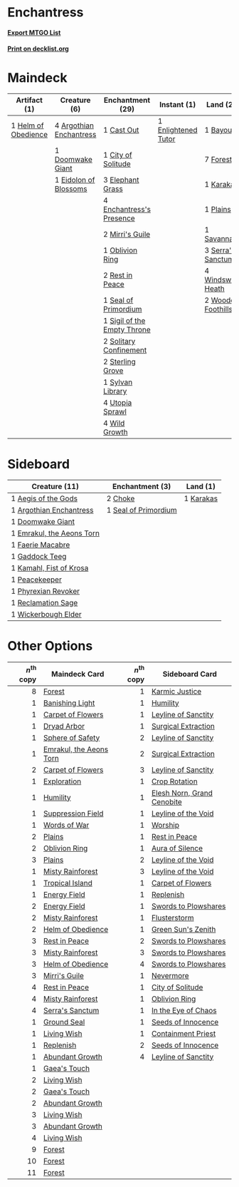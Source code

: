 # Enchantress

#### [Export MTGO List](../collection/Enchantress/Enchantress.txt)
#### [Print on decklist.org](http://decklist.org/?deckmain=4%09Argothian%20Enchantress%0A1%09Bayou%0A1%09Cast%20Out%0A1%09City%20of%20Solitude%0A1%09Doomwake%20Giant%0A1%09Eidolon%20of%20Blossoms%0A3%09Elephant%20Grass%0A4%09Enchantress's%20Presence%0A1%09Enlightened%20Tutor%0A7%09Forest%0A3%09Green%20Sun's%20Zenith%0A1%09Helm%20of%20Obedience%0A1%09Karakas%0A2%09Mirri's%20Guile%0A1%09Oblivion%20Ring%0A1%09Plains%0A2%09Rest%20in%20Peace%0A1%09Savannah%0A1%09Seal%20of%20Primordium%0A3%09Serra's%20Sanctum%0A1%09Sigil%20of%20the%20Empty%20Throne%0A2%09Solitary%20Confinement%0A2%09Sterling%20Grove%0A1%09Sylvan%20Library%0A4%09Utopia%20Sprawl%0A4%09Wild%20Growth%0A4%09Windswept%20Heath%0A2%09Wooded%20Foothills&deckside=1%09Aegis%20of%20the%20Gods%0A1%09Argothian%20Enchantress%0A2%09Choke%0A1%09Doomwake%20Giant%0A1%09Emrakul,%20the%20Aeons%20Torn%0A1%09Faerie%20Macabre%0A1%09Gaddock%20Teeg%0A1%09Kamahl,%20Fist%20of%20Krosa%0A1%09Karakas%0A1%09Peacekeeper%0A1%09Phyrexian%20Revoker%0A1%09Reclamation%20Sage%0A1%09Seal%20of%20Primordium%0A1%09Wickerbough%20Elder)
# Maindeck

|                                         Artifact (1)                                         |                                           Creature (6)                                           |                                           Enchantment (29)                                           |                                         Instant (1)                                          |                                          Land (20)                                          |                                          Sorcery (3)                                          |
|----------------------------------------------------------------------------------------------|--------------------------------------------------------------------------------------------------|------------------------------------------------------------------------------------------------------|----------------------------------------------------------------------------------------------|---------------------------------------------------------------------------------------------|-----------------------------------------------------------------------------------------------|
|1 [Helm of Obedience](http://gatherer.wizards.com/Pages/Card/Details.aspx?multiverseid=184550)|4 [Argothian Enchantress](http://gatherer.wizards.com/Pages/Card/Details.aspx?multiverseid=413700)|1 [Cast Out](http://gatherer.wizards.com/Pages/Card/Details.aspx?multiverseid=426710)                 |1 [Enlightened Tutor](http://gatherer.wizards.com/Pages/Card/Details.aspx?multiverseid=413551)|1 [Bayou](http://gatherer.wizards.com/Pages/Card/Details.aspx?multiverseid=382860)           |3 [Green Sun's Zenith](http://gatherer.wizards.com/Pages/Card/Details.aspx?multiverseid=413711)|
|                                                                                              |1 [Doomwake Giant](http://gatherer.wizards.com/Pages/Card/Details.aspx?multiverseid=405203)       |1 [City of Solitude](http://gatherer.wizards.com/Pages/Card/Details.aspx?multiverseid=3659)           |                                                                                              |7 [Forest](http://gatherer.wizards.com/Pages/Card/Details.aspx?multiverseid=439605)          |                                                                                               |
|                                                                                              |1 [Eidolon of Blossoms](http://gatherer.wizards.com/Pages/Card/Details.aspx?multiverseid=380408)  |3 [Elephant Grass](http://gatherer.wizards.com/Pages/Card/Details.aspx?multiverseid=3661)             |                                                                                              |1 [Karakas](http://gatherer.wizards.com/Pages/Card/Details.aspx?multiverseid=201198)         |                                                                                               |
|                                                                                              |                                                                                                  |4 [Enchantress's Presence](http://gatherer.wizards.com/Pages/Card/Details.aspx?multiverseid=35514)    |                                                                                              |1 [Plains](http://gatherer.wizards.com/Pages/Card/Details.aspx?multiverseid=439601)          |                                                                                               |
|                                                                                              |                                                                                                  |2 [Mirri's Guile](http://gatherer.wizards.com/Pages/Card/Details.aspx?multiverseid=4770)              |                                                                                              |1 [Savannah](http://gatherer.wizards.com/Pages/Card/Details.aspx?multiverseid=383079)        |                                                                                               |
|                                                                                              |                                                                                                  |1 [Oblivion Ring](http://gatherer.wizards.com/Pages/Card/Details.aspx?multiverseid=205396)            |                                                                                              |3 [Serra's Sanctum](http://gatherer.wizards.com/Pages/Card/Details.aspx?multiverseid=9674)   |                                                                                               |
|                                                                                              |                                                                                                  |2 [Rest in Peace](http://gatherer.wizards.com/Pages/Card/Details.aspx?multiverseid=442021)            |                                                                                              |4 [Windswept Heath](http://gatherer.wizards.com/Pages/Card/Details.aspx?multiverseid=405115) |                                                                                               |
|                                                                                              |                                                                                                  |1 [Seal of Primordium](http://gatherer.wizards.com/Pages/Card/Details.aspx?multiverseid=425960)       |                                                                                              |2 [Wooded Foothills](http://gatherer.wizards.com/Pages/Card/Details.aspx?multiverseid=405116)|                                                                                               |
|                                                                                              |                                                                                                  |1 [Sigil of the Empty Throne](http://gatherer.wizards.com/Pages/Card/Details.aspx?multiverseid=423436)|                                                                                              |                                                                                             |                                                                                               |
|                                                                                              |                                                                                                  |2 [Solitary Confinement](http://gatherer.wizards.com/Pages/Card/Details.aspx?multiverseid=34769)      |                                                                                              |                                                                                             |                                                                                               |
|                                                                                              |                                                                                                  |2 [Sterling Grove](http://gatherer.wizards.com/Pages/Card/Details.aspx?multiverseid=23181)            |                                                                                              |                                                                                             |                                                                                               |
|                                                                                              |                                                                                                  |1 [Sylvan Library](http://gatherer.wizards.com/Pages/Card/Details.aspx?multiverseid=383120)           |                                                                                              |                                                                                             |                                                                                               |
|                                                                                              |                                                                                                  |4 [Utopia Sprawl](http://gatherer.wizards.com/Pages/Card/Details.aspx?multiverseid=442181)            |                                                                                              |                                                                                             |                                                                                               |
|                                                                                              |                                                                                                  |4 [Wild Growth](http://gatherer.wizards.com/Pages/Card/Details.aspx?multiverseid=480)                 |                                                                                              |                                                                                             |                                                                                               |


# Sideboard

|                                           Creature (11)                                            |                                        Enchantment (3)                                        |                                      Land (1)                                      |
|----------------------------------------------------------------------------------------------------|-----------------------------------------------------------------------------------------------|------------------------------------------------------------------------------------|
|1 [Aegis of the Gods](http://gatherer.wizards.com/Pages/Card/Details.aspx?multiverseid=380364)      |2 [Choke](http://gatherer.wizards.com/Pages/Card/Details.aspx?multiverseid=430685)             |1 [Karakas](http://gatherer.wizards.com/Pages/Card/Details.aspx?multiverseid=201198)|
|1 [Argothian Enchantress](http://gatherer.wizards.com/Pages/Card/Details.aspx?multiverseid=413700)  |1 [Seal of Primordium](http://gatherer.wizards.com/Pages/Card/Details.aspx?multiverseid=425960)|                                                                                    |
|1 [Doomwake Giant](http://gatherer.wizards.com/Pages/Card/Details.aspx?multiverseid=405203)         |                                                                                               |                                                                                    |
|1 [Emrakul, the Aeons Torn](http://gatherer.wizards.com/Pages/Card/Details.aspx?multiverseid=397905)|                                                                                               |                                                                                    |
|1 [Faerie Macabre](http://gatherer.wizards.com/Pages/Card/Details.aspx?multiverseid=370410)         |                                                                                               |                                                                                    |
|1 [Gaddock Teeg](http://gatherer.wizards.com/Pages/Card/Details.aspx?multiverseid=140188)           |                                                                                               |                                                                                    |
|1 [Kamahl, Fist of Krosa](http://gatherer.wizards.com/Pages/Card/Details.aspx?multiverseid=220490)  |                                                                                               |                                                                                    |
|1 [Peacekeeper](http://gatherer.wizards.com/Pages/Card/Details.aspx?multiverseid=4584)              |                                                                                               |                                                                                    |
|1 [Phyrexian Revoker](http://gatherer.wizards.com/Pages/Card/Details.aspx?multiverseid=220589)      |                                                                                               |                                                                                    |
|1 [Reclamation Sage](http://gatherer.wizards.com/Pages/Card/Details.aspx?multiverseid=430359)       |                                                                                               |                                                                                    |
|1 [Wickerbough Elder](http://gatherer.wizards.com/Pages/Card/Details.aspx?multiverseid=220575)      |                                                                                               |                                                                                    |


# Other Options

|*n*<sup>th</sup> copy|                                          Maindeck Card                                           |*n*<sup>th</sup> copy|                                           Sideboard Card                                            |
|--------------------:|--------------------------------------------------------------------------------------------------|--------------------:|-----------------------------------------------------------------------------------------------------|
|                    8|[Forest](http://gatherer.wizards.com/Pages/Card/Details.aspx?multiverseid=439605)                 |                    1|[Karmic Justice](http://gatherer.wizards.com/Pages/Card/Details.aspx?multiverseid=405277)            |
|                    1|[Banishing Light](http://gatherer.wizards.com/Pages/Card/Details.aspx?multiverseid=446754)        |                    1|[Humility](http://gatherer.wizards.com/Pages/Card/Details.aspx?multiverseid=397614)                  |
|                    1|[Carpet of Flowers](http://gatherer.wizards.com/Pages/Card/Details.aspx?multiverseid=5858)        |                    1|[Leyline of Sanctity](http://gatherer.wizards.com/Pages/Card/Details.aspx?multiverseid=397677)       |
|                    1|[Dryad Arbor](http://gatherer.wizards.com/Pages/Card/Details.aspx?multiverseid=282542)            |                    1|[Surgical Extraction](http://gatherer.wizards.com/Pages/Card/Details.aspx?multiverseid=397706)       |
|                    1|[Sphere of Safety](http://gatherer.wizards.com/Pages/Card/Details.aspx?multiverseid=420694)       |                    2|[Leyline of Sanctity](http://gatherer.wizards.com/Pages/Card/Details.aspx?multiverseid=397677)       |
|                    1|[Emrakul, the Aeons Torn](http://gatherer.wizards.com/Pages/Card/Details.aspx?multiverseid=397905)|                    2|[Surgical Extraction](http://gatherer.wizards.com/Pages/Card/Details.aspx?multiverseid=397706)       |
|                    2|[Carpet of Flowers](http://gatherer.wizards.com/Pages/Card/Details.aspx?multiverseid=5858)        |                    3|[Leyline of Sanctity](http://gatherer.wizards.com/Pages/Card/Details.aspx?multiverseid=397677)       |
|                    1|[Exploration](http://gatherer.wizards.com/Pages/Card/Details.aspx?multiverseid=382262)            |                    1|[Crop Rotation](http://gatherer.wizards.com/Pages/Card/Details.aspx?multiverseid=417430)             |
|                    1|[Humility](http://gatherer.wizards.com/Pages/Card/Details.aspx?multiverseid=397614)               |                    1|[Elesh Norn, Grand Cenobite](http://gatherer.wizards.com/Pages/Card/Details.aspx?multiverseid=397880)|
|                    1|[Suppression Field](http://gatherer.wizards.com/Pages/Card/Details.aspx?multiverseid=83617)       |                    1|[Leyline of the Void](http://gatherer.wizards.com/Pages/Card/Details.aspx?multiverseid=205013)       |
|                    1|[Words of War](http://gatherer.wizards.com/Pages/Card/Details.aspx?multiverseid=40191)            |                    1|[Worship](http://gatherer.wizards.com/Pages/Card/Details.aspx?multiverseid=429865)                   |
|                    2|[Plains](http://gatherer.wizards.com/Pages/Card/Details.aspx?multiverseid=439601)                 |                    1|[Rest in Peace](http://gatherer.wizards.com/Pages/Card/Details.aspx?multiverseid=442021)             |
|                    2|[Oblivion Ring](http://gatherer.wizards.com/Pages/Card/Details.aspx?multiverseid=205396)          |                    1|[Aura of Silence](http://gatherer.wizards.com/Pages/Card/Details.aspx?multiverseid=405132)           |
|                    3|[Plains](http://gatherer.wizards.com/Pages/Card/Details.aspx?multiverseid=439601)                 |                    2|[Leyline of the Void](http://gatherer.wizards.com/Pages/Card/Details.aspx?multiverseid=205013)       |
|                    1|[Misty Rainforest](http://gatherer.wizards.com/Pages/Card/Details.aspx?multiverseid=426065)       |                    3|[Leyline of the Void](http://gatherer.wizards.com/Pages/Card/Details.aspx?multiverseid=205013)       |
|                    1|[Tropical Island](http://gatherer.wizards.com/Pages/Card/Details.aspx?multiverseid=383138)        |                    1|[Carpet of Flowers](http://gatherer.wizards.com/Pages/Card/Details.aspx?multiverseid=5858)           |
|                    1|[Energy Field](http://gatherer.wizards.com/Pages/Card/Details.aspx?multiverseid=10421)            |                    1|[Replenish](http://gatherer.wizards.com/Pages/Card/Details.aspx?multiverseid=15143)                  |
|                    2|[Energy Field](http://gatherer.wizards.com/Pages/Card/Details.aspx?multiverseid=10421)            |                    1|[Swords to Plowshares](http://gatherer.wizards.com/Pages/Card/Details.aspx?multiverseid=383119)      |
|                    2|[Misty Rainforest](http://gatherer.wizards.com/Pages/Card/Details.aspx?multiverseid=426065)       |                    1|[Flusterstorm](http://gatherer.wizards.com/Pages/Card/Details.aspx?multiverseid=382942)              |
|                    2|[Helm of Obedience](http://gatherer.wizards.com/Pages/Card/Details.aspx?multiverseid=184550)      |                    1|[Green Sun's Zenith](http://gatherer.wizards.com/Pages/Card/Details.aspx?multiverseid=413711)        |
|                    3|[Rest in Peace](http://gatherer.wizards.com/Pages/Card/Details.aspx?multiverseid=442021)          |                    2|[Swords to Plowshares](http://gatherer.wizards.com/Pages/Card/Details.aspx?multiverseid=383119)      |
|                    3|[Misty Rainforest](http://gatherer.wizards.com/Pages/Card/Details.aspx?multiverseid=426065)       |                    3|[Swords to Plowshares](http://gatherer.wizards.com/Pages/Card/Details.aspx?multiverseid=383119)      |
|                    3|[Helm of Obedience](http://gatherer.wizards.com/Pages/Card/Details.aspx?multiverseid=184550)      |                    4|[Swords to Plowshares](http://gatherer.wizards.com/Pages/Card/Details.aspx?multiverseid=383119)      |
|                    3|[Mirri's Guile](http://gatherer.wizards.com/Pages/Card/Details.aspx?multiverseid=4770)            |                    1|[Nevermore](http://gatherer.wizards.com/Pages/Card/Details.aspx?multiverseid=226878)                 |
|                    4|[Rest in Peace](http://gatherer.wizards.com/Pages/Card/Details.aspx?multiverseid=442021)          |                    1|[City of Solitude](http://gatherer.wizards.com/Pages/Card/Details.aspx?multiverseid=3659)            |
|                    4|[Misty Rainforest](http://gatherer.wizards.com/Pages/Card/Details.aspx?multiverseid=426065)       |                    1|[Oblivion Ring](http://gatherer.wizards.com/Pages/Card/Details.aspx?multiverseid=205396)             |
|                    4|[Serra's Sanctum](http://gatherer.wizards.com/Pages/Card/Details.aspx?multiverseid=9674)          |                    1|[In the Eye of Chaos](http://gatherer.wizards.com/Pages/Card/Details.aspx?multiverseid=202410)       |
|                    1|[Ground Seal](http://gatherer.wizards.com/Pages/Card/Details.aspx?multiverseid=29991)             |                    1|[Seeds of Innocence](http://gatherer.wizards.com/Pages/Card/Details.aspx?multiverseid=3410)          |
|                    1|[Living Wish](http://gatherer.wizards.com/Pages/Card/Details.aspx?multiverseid=442168)            |                    1|[Containment Priest](http://gatherer.wizards.com/Pages/Card/Details.aspx?multiverseid=429862)        |
|                    1|[Replenish](http://gatherer.wizards.com/Pages/Card/Details.aspx?multiverseid=15143)               |                    2|[Seeds of Innocence](http://gatherer.wizards.com/Pages/Card/Details.aspx?multiverseid=3410)          |
|                    1|[Abundant Growth](http://gatherer.wizards.com/Pages/Card/Details.aspx?multiverseid=413698)        |                    4|[Leyline of Sanctity](http://gatherer.wizards.com/Pages/Card/Details.aspx?multiverseid=397677)       |
|                    1|[Gaea's Touch](http://gatherer.wizards.com/Pages/Card/Details.aspx?multiverseid=201211)           |                     |                                                                                                     |
|                    2|[Living Wish](http://gatherer.wizards.com/Pages/Card/Details.aspx?multiverseid=442168)            |                     |                                                                                                     |
|                    2|[Gaea's Touch](http://gatherer.wizards.com/Pages/Card/Details.aspx?multiverseid=201211)           |                     |                                                                                                     |
|                    2|[Abundant Growth](http://gatherer.wizards.com/Pages/Card/Details.aspx?multiverseid=413698)        |                     |                                                                                                     |
|                    3|[Living Wish](http://gatherer.wizards.com/Pages/Card/Details.aspx?multiverseid=442168)            |                     |                                                                                                     |
|                    3|[Abundant Growth](http://gatherer.wizards.com/Pages/Card/Details.aspx?multiverseid=413698)        |                     |                                                                                                     |
|                    4|[Living Wish](http://gatherer.wizards.com/Pages/Card/Details.aspx?multiverseid=442168)            |                     |                                                                                                     |
|                    9|[Forest](http://gatherer.wizards.com/Pages/Card/Details.aspx?multiverseid=439605)                 |                     |                                                                                                     |
|                   10|[Forest](http://gatherer.wizards.com/Pages/Card/Details.aspx?multiverseid=439605)                 |                     |                                                                                                     |
|                   11|[Forest](http://gatherer.wizards.com/Pages/Card/Details.aspx?multiverseid=439605)                 |                     |                                                                                                     |

